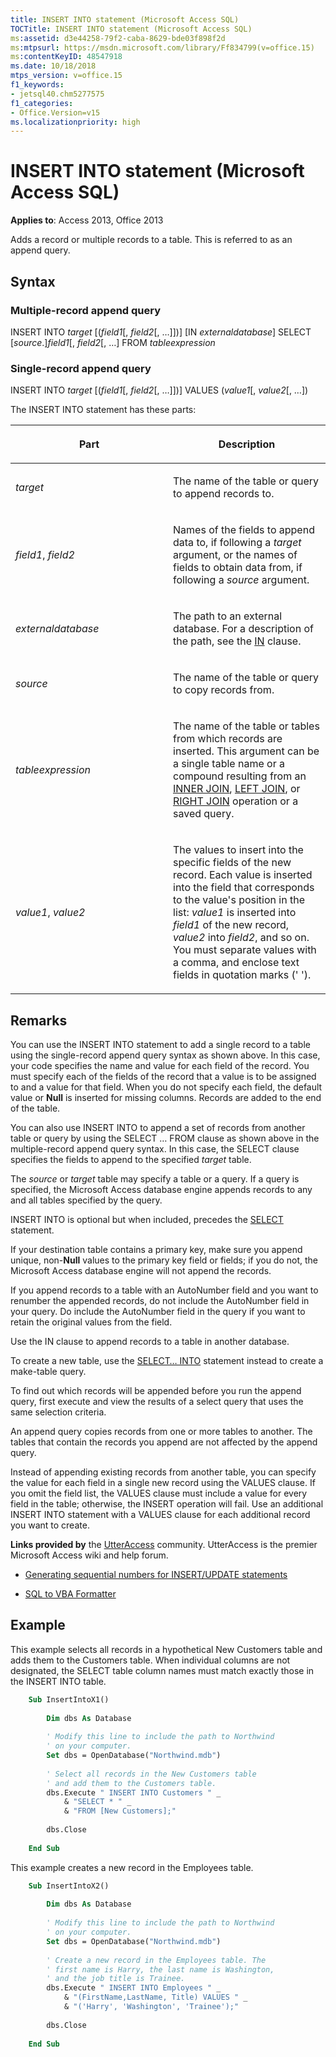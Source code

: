 ```yaml
---
title: INSERT INTO statement (Microsoft Access SQL)
TOCTitle: INSERT INTO statement (Microsoft Access SQL)
ms:assetid: d3e44258-79f2-caba-8629-bde03f898f2d
ms:mtpsurl: https://msdn.microsoft.com/library/Ff834799(v=office.15)
ms:contentKeyID: 48547918
ms.date: 10/18/2018
mtps_version: v=office.15
f1_keywords:
- jetsql40.chm5277575
f1_categories:
- Office.Version=v15
ms.localizationpriority: high
---
```


# INSERT INTO statement (Microsoft Access SQL)

**Applies to**: Access 2013, Office 2013

Adds a record or multiple records to a table. This is referred to as an append query.

## Syntax

### Multiple-record append query

INSERT INTO *target* \[(*field1*\[, *field2*\[, …\]\])\] \[IN *externaldatabase*\] SELECT \[*source*.\]*field1*\[, *field2*\[, …\] FROM *tableexpression*

### Single-record append query

INSERT INTO *target* \[(*field1*\[, *field2*\[, …\]\])\] VALUES (*value1*\[, *value2*\[, …\])

The INSERT INTO statement has these parts:

<table>
<colgroup>
<col style="width: 50%" />
<col style="width: 50%" />
</colgroup>
<thead>
<tr class="header">
<th><p>Part</p></th>
<th><p>Description</p></th>
</tr>
</thead>
<tbody>
<tr class="odd">
<td><p><em>target</em></p></td>
<td><p>The name of the table or query to append records to.</p></td>
</tr>
<tr class="even">
<td><p><em>field1</em>, <em>field2</em></p></td>
<td><p>Names of the fields to append data to, if following a <em>target</em> argument, or the names of fields to obtain data from, if following a <em>source</em> argument.</p></td>
</tr>
<tr class="odd">
<td><p><em>externaldatabase</em></p></td>
<td><p>The path to an external database. For a description of the path, see the <a href="https://docs.microsoft.com/office/vba/access/concepts/miscellaneous/in-clause-microsoft-access-sql">IN</a> clause.</p></td>
</tr>
<tr class="even">
<td><p><em>source</em></p></td>
<td><p>The name of the table or query to copy records from.</p></td>
</tr>
<tr class="odd">
<td><p><em>tableexpression</em></p></td>
<td><p>The name of the table or tables from which records are inserted. This argument can be a single table name or a compound resulting from an <a href="inner-join-operation-microsoft-access-sql.md">INNER JOIN</a>, <a href="left-join-right-join-operations-microsoft-access-sql.md">LEFT JOIN</a>, or <a href="left-join-right-join-operations-microsoft-access-sql.md">RIGHT JOIN</a> operation or a saved query.</p></td>
</tr>
<tr class="even">
<td><p><em>value1</em>, <em>value2</em></p></td>
<td><p>The values to insert into the specific fields of the new record. Each value is inserted into the field that corresponds to the value's position in the list: <em>value1</em> is inserted into <em>field1</em> of the new record, <em>value2</em> into <em>field2</em>, and so on. You must separate values with a comma, and enclose text fields in quotation marks (' ').</p></td>
</tr>
</tbody>
</table>


## Remarks

You can use the INSERT INTO statement to add a single record to a table using the single-record append query syntax as shown above. In this case, your code specifies the name and value for each field of the record. You must specify each of the fields of the record that a value is to be assigned to and a value for that field. When you do not specify each field, the default value or **Null** is inserted for missing columns. Records are added to the end of the table.

You can also use INSERT INTO to append a set of records from another table or query by using the SELECT … FROM clause as shown above in the multiple-record append query syntax. In this case, the SELECT clause specifies the fields to append to the specified *target* table.

The *source* or *target* table may specify a table or a query. If a query is specified, the Microsoft Access database engine appends records to any and all tables specified by the query.

INSERT INTO is optional but when included, precedes the [SELECT](select-statement-microsoft-access-sql.md) statement.

If your destination table contains a primary key, make sure you append unique, non-**Null** values to the primary key field or fields; if you do not, the Microsoft Access database engine will not append the records.

If you append records to a table with an AutoNumber field and you want to renumber the appended records, do not include the AutoNumber field in your query. Do include the AutoNumber field in the query if you want to retain the original values from the field.

Use the IN clause to append records to a table in another database.

To create a new table, use the [SELECT… INTO](select-into-statement-microsoft-access-sql.md) statement instead to create a make-table query.

To find out which records will be appended before you run the append query, first execute and view the results of a select query that uses the same selection criteria.

An append query copies records from one or more tables to another. The tables that contain the records you append are not affected by the append query.

Instead of appending existing records from another table, you can specify the value for each field in a single new record using the VALUES clause. If you omit the field list, the VALUES clause must include a value for every field in the table; otherwise, the INSERT operation will fail. Use an additional INSERT INTO statement with a VALUES clause for each additional record you want to create.

**Links provided by** the [UtterAccess](https://www.utteraccess.com) community. UtterAccess is the premier Microsoft Access wiki and help forum.

- [Generating sequential numbers for INSERT/UPDATE statements](https://www.utteraccess.com/forum/generating-sequential-num-t446039.html)

- [SQL to VBA Formatter](https://www.utteraccess.com/forum/sql-vba-formatter-t1165308.html)

## Example

This example selects all records in a hypothetical New Customers table and adds them to the Customers table. When individual columns are not designated, the SELECT table column names must match exactly those in the INSERT INTO table.

```vb
    Sub InsertIntoX1() 
     
        Dim dbs As Database 
     
        ' Modify this line to include the path to Northwind 
        ' on your computer. 
        Set dbs = OpenDatabase("Northwind.mdb") 
         
        ' Select all records in the New Customers table  
        ' and add them to the Customers table. 
        dbs.Execute " INSERT INTO Customers " _ 
            & "SELECT * " _ 
            & "FROM [New Customers];" 
             
        dbs.Close 
     
    End Sub
```


This example creates a new record in the Employees table.

```vb
    Sub InsertIntoX2() 
     
        Dim dbs As Database 
     
        ' Modify this line to include the path to Northwind 
        ' on your computer. 
        Set dbs = OpenDatabase("Northwind.mdb") 
         
        ' Create a new record in the Employees table. The  
        ' first name is Harry, the last name is Washington,  
        ' and the job title is Trainee. 
        dbs.Execute " INSERT INTO Employees " _ 
            & "(FirstName,LastName, Title) VALUES " _ 
            & "('Harry', 'Washington', 'Trainee');" 
             
        dbs.Close 
     
    End Sub 
```

